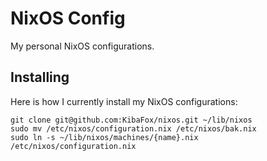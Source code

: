 NixOS Config
============

My personal NixOS configurations.

Installing
----------

Here is how I currently install my NixOS configurations:

    git clone git@github.com:KibaFox/nixos.git ~/lib/nixos
    sudo mv /etc/nixos/configuration.nix /etc/nixos/bak.nix
    sudo ln -s ~/lib/nixos/machines/{name}.nix /etc/nixos/configuration.nix
